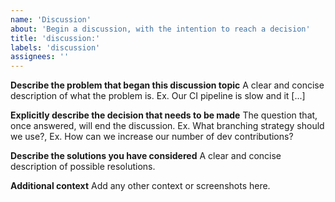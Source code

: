 ```yaml
---
name: 'Discussion'
about: 'Begin a discussion, with the intention to reach a decision'
title: 'discussion:'
labels: 'discussion'
assignees: ''
---
```


**Describe the problem that began this discussion topic**
A clear and concise description of what the problem is. Ex. Our CI pipeline is slow and it [...]

**Explicitly describe the decision that needs to be made**
The question that, once answered, will end the discussion.  Ex. What branching strategy should we use?, Ex. How can we increase our number of dev contributions?

**Describe the solutions you have considered**
A clear and concise description of possible resolutions.

**Additional context**
Add any other context or screenshots here.
